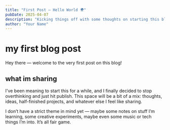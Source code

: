 ```yaml
---
title: "First Post – Hello World 🌍"
pubDate: 2025-04-07
description: "Kicking things off with some thoughts on starting this blog and what's to come."
author: "Your Name"
---
```


# my first blog post
Hey there — welcome to the very first post on this blog!

## **what im sharing**
I've been meaning to start this for a while, and I finally decided to stop overthinking and just hit publish. This space will be a bit of a mix: thoughts, ideas, half-finished projects, and whatever else I feel like sharing.

I don’t have a strict theme in mind yet — maybe some notes on stuff I’m learning, some creative experiments, maybe even some music or tech things I’m into. It’s all fair game.